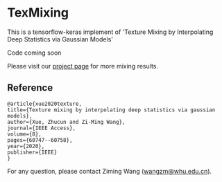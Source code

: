 # TexMixing
This is a tensorflow-keras implement of 'Texture Mixing by Interpolating Deep Statistics via Gaussian Models'

Code coming soon



Please visit our [project page](https://wzm2256.github.io/TexMixing/project) for more mixing results.
## Reference

    @article{xue2020texture,
    title={Texture mixing by interpolating deep statistics via gaussian models},
    author={Xue, Zhucun and Zi-Ming Wang},
    journal={IEEE Access},
    volume={8},
    pages={60747--60758},
    year={2020},
    publisher={IEEE}
    }

For any question, please contact Ziming Wang (wangzm@whu.edu.cn).